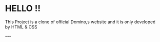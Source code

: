 <h1>HELLO !! </h1>
 <p>This Project is a clone of official Domino,s website and it is only developed by HTML & CSS</p>
---
 <img>
